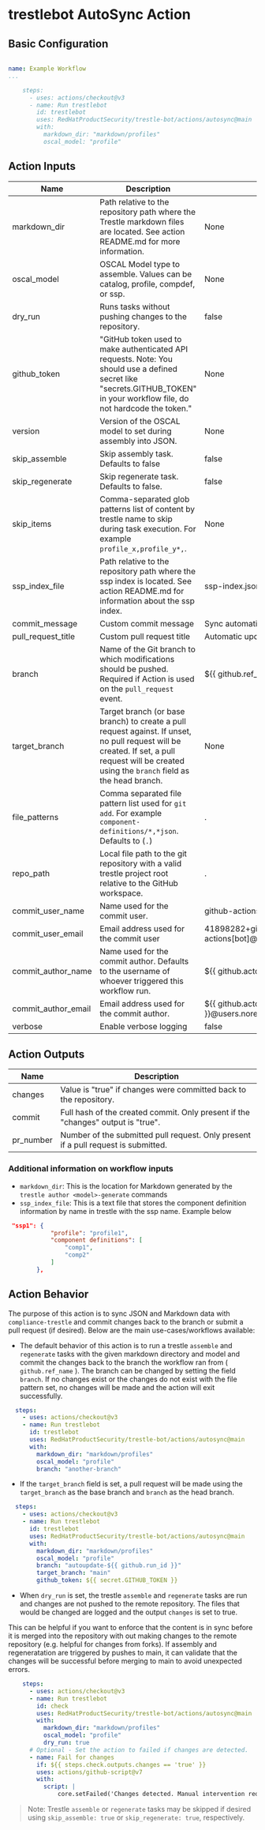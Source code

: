 # trestlebot AutoSync Action

## Basic Configuration


```yaml

name: Example Workflow
...

    steps:
      - uses: actions/checkout@v3
      - name: Run trestlebot
        id: trestlebot
        uses: RedHatProductSecurity/trestle-bot/actions/autosync@main
        with:
          markdown_dir: "markdown/profiles"
          oscal_model: "profile"
```

## Action Inputs

<!-- START_ACTION_INPUTS -->
| Name | Description | Default | Required |
| --- | --- | --- | --- |
| markdown_dir | Path relative to the repository path where the Trestle markdown files are located. See action README.md for more information. | None | True |
| oscal_model | OSCAL Model type to assemble. Values can be catalog, profile, compdef, or ssp. | None | True |
| dry_run | Runs tasks without pushing changes to the repository. | false | False |
| github_token | "GitHub token used to make authenticated API requests. Note: You should use a defined secret like "secrets.GITHUB_TOKEN" in your workflow file, do not hardcode the token." | None | False |
| version | Version of the OSCAL model to set during assembly into JSON. | None | False |
| skip_assemble | Skip assembly task. Defaults to false | false | False |
| skip_regenerate | Skip regenerate task. Defaults to false. | false | False |
| skip_items | Comma-separated glob patterns list of content by trestle name to skip during task execution. For example `profile_x,profile_y*,`. | None | False |
| ssp_index_file | Path relative to the repository path where the ssp index is located. See action README.md for information about the ssp index. | ssp-index.json | False |
| commit_message | Custom commit message | Sync automatic updates | False |
| pull_request_title | Custom pull request title | Automatic updates from trestlebot | False |
| branch | Name of the Git branch to which modifications should be pushed. Required if Action is used on the `pull_request` event. | ${{ github.ref_name }} | False |
| target_branch | Target branch (or base branch) to create a pull request against. If unset, no pull request will be created. If set, a pull request will be created using the `branch` field as the head branch. | None | False |
| file_patterns | Comma separated file pattern list used for `git add`. For example `component-definitions/*,*json`. Defaults to (`.`) | . | False |
| repo_path | Local file path to the git repository with a valid trestle project root relative to the GitHub workspace. | . | False |
| commit_user_name | Name used for the commit user. | github-actions[bot] | False |
| commit_user_email | Email address used for the commit user | 41898282+github-actions[bot]@users.noreply.github.com | False |
| commit_author_name | Name used for the commit author. Defaults to the username of whoever triggered this workflow run. | ${{ github.actor }} | False |
| commit_author_email | Email address used for the commit author. | ${{ github.actor }}@users.noreply.github.com | False |
| verbose | Enable verbose logging | false | False |

<!-- END_ACTION_INPUTS -->

## Action Outputs

<!-- START_ACTION_OUTPUTS -->
| Name | Description |
| --- | --- |
| changes | Value is "true" if changes were committed back to the repository. |
| commit | Full hash of the created commit. Only present if the "changes" output is "true". |
| pr_number | Number of the submitted pull request. Only present if a pull request is submitted. |

<!-- END_ACTION_OUTPUTS -->

### Additional information on workflow inputs

- `markdown_dir`: This is the location for Markdown generated by the `trestle author <model>-generate` commands
- `ssp_index_file`: This is a text file that stores the component definition information by name in trestle with the ssp name. Example below

```json
 "ssp1": {
            "profile": "profile1",
            "component definitions": [
                "comp1",
                "comp2"
            ]
        },
```

## Action Behavior

The purpose of this action is to sync JSON and Markdown data with `compliance-trestle` and commit changes back to the branch or submit a pull request (if desired). Below are the main use-cases/workflows available:

- The default behavior of this action is to run a trestle `assemble` and `regenerate` tasks with the given markdown directory and model and commit the changes back to the branch the workflow ran from ( `github.ref_name` ). The branch can be changed by setting the field `branch`. If no changes exist or the changes do not exist with the file pattern set, no changes will be made and the action will exit successfully.

```yaml
  steps:
    - uses: actions/checkout@v3
    - name: Run trestlebot
      id: trestlebot
      uses: RedHatProductSecurity/trestle-bot/actions/autosync@main
      with:
        markdown_dir: "markdown/profiles"
        oscal_model: "profile"
        branch: "another-branch"
```

- If the `target_branch` field is set, a pull request will be made using the `target_branch` as the base branch and `branch` as the head branch.

```yaml
  steps:
    - uses: actions/checkout@v3
    - name: Run trestlebot
      id: trestlebot
      uses: RedHatProductSecurity/trestle-bot/actions/autosync@main
      with:
        markdown_dir: "markdown/profiles"
        oscal_model: "profile"
        branch: "autoupdate-${{ github.run_id }}"
        target_branch: "main"
        github_token: ${{ secret.GITHUB_TOKEN }}
```

- When `dry_run` is set, the trestle `assemble` and `regenerate` tasks are run and changes are not pushed to the remote repository. The files that would be changed are logged and the output `changes` is set to true.

This can be helpful if you want to enforce that the content is in sync before it is merged into the repository with out making changes to the remote repository (e.g. helpful for changes from forks). If assembly and regeneratation are triggered by pushes to main, it can validate that the changes will be successful before merging to main to avoid unexpected errors.

```yaml
    steps:
      - uses: actions/checkout@v3
      - name: Run trestlebot
        id: check
        uses: RedHatProductSecurity/trestle-bot/actions/autosync@main
        with:
          markdown_dir: "markdown/profiles"
          oscal_model: "profile"
          dry_run: true
      # Optional - Set the action to failed if changes are detected.
      - name: Fail for changes
        if: ${{ steps.check.outputs.changes == 'true' }}
        uses: actions/github-script@v7
        with:
          script: |
              core.setFailed('Changes detected. Manual intervention required.')

```

> Note: Trestle `assemble` or `regenerate` tasks may be skipped if desired using `skip_assemble: true` or `skip_regenerate: true`, respectively.
